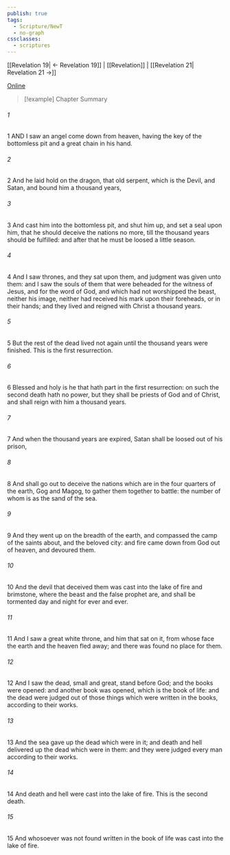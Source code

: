 ```yaml
---
publish: true
tags:
  - Scripture/NewT
  - no-graph
cssclasses:
  - scriptures
---
```

[[Revelation 19| ← Revelation 19]] | [[Revelation]] | [[Revelation 21| Revelation 21 →]]

[Online](https://churchofjesuschrist.org/study/scriptures/nt/rev/20?lang=eng)

>[!example] Chapter Summary
>
###### 1
1 AND I saw an angel come down from heaven, having the key of the bottomless pit and a great chain in his hand.
###### 2
2 And he laid hold on the dragon, that old serpent, which is the Devil, and Satan, and bound him a thousand years,
###### 3
3 And cast him into the bottomless pit, and shut him up, and set a seal upon him, that he should deceive the nations no more, till the thousand years should be fulfilled: and after that he must be loosed a little season.
###### 4
4 And I saw thrones, and they sat upon them, and judgment was given unto them: and I saw the souls of them that were beheaded for the witness of Jesus, and for the word of God, and which had not worshipped the beast, neither his image, neither had received his mark upon their foreheads, or in their hands; and they lived and reigned with Christ a thousand years.
###### 5
5 But the rest of the dead lived not again until the thousand years were finished. This is the first resurrection.
###### 6
6 Blessed and holy is he that hath part in the first resurrection: on such the second death hath no power, but they shall be priests of God and of Christ, and shall reign with him a thousand years.
###### 7
7 And when the thousand years are expired, Satan shall be loosed out of his prison,
###### 8
8 And shall go out to deceive the nations which are in the four quarters of the earth, Gog and Magog, to gather them together to battle: the number of whom is as the sand of the sea.
###### 9
9 And they went up on the breadth of the earth, and compassed the camp of the saints about, and the beloved city: and fire came down from God out of heaven, and devoured them.
###### 10
10 And the devil that deceived them was cast into the lake of fire and brimstone, where the beast and the false prophet are, and shall be tormented day and night for ever and ever.
###### 11
11 And I saw a great white throne, and him that sat on it, from whose face the earth and the heaven fled away; and there was found no place for them.
###### 12
12 And I saw the dead, small and great, stand before God; and the books were opened: and another book was opened, which is the book of life: and the dead were judged out of those things which were written in the books, according to their works.
###### 13
13 And the sea gave up the dead which were in it; and death and hell delivered up the dead which were in them: and they were judged every man according to their works.
###### 14
14 And death and hell were cast into the lake of fire. This is the second death.
###### 15
15 And whosoever was not found written in the book of life was cast into the lake of fire.



